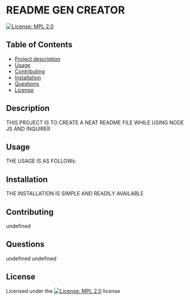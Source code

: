 
# README GEN CREATOR

[![License: MPL 2.0](https://img.shields.io/badge/License-MPL%202.0-brightgreen.svg)](https://opensource.org/licenses/MPL-2.0)

## Table of Contents 
- [Project description](#Description)
- [Usage](#Usage)
- [Contributing](#Contributing)
- [Installation](#Installation)
- [Questions](#Questions)
- [License](#License)

## Description
THIS PROJECT IS TO CREATE A NEAT README FILE WHILE USING NODE JS AND INQUIRER

## Usage
THE USAGE IS AS FOLLOWs:

## Installation
THE INSTALLATION IS SIMPLE AND READILY AVAILABLE

## Contributing
undefined

## Questions
undefined
undefined

## License
Licensed under the [![License: MPL 2.0](https://img.shields.io/badge/License-MPL%202.0-brightgreen.svg)](https://opensource.org/licenses/MPL-2.0) license
        